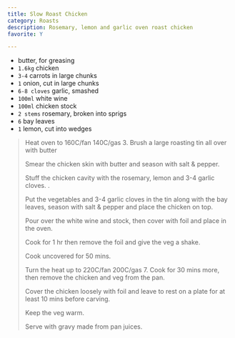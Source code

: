 ```yaml
---
title: Slow Roast Chicken 
category: Roasts
description: Rosemary, lemon and garlic oven roast chicken
favorite: Y

--- 
```

* butter, for greasing
* `1.6kg` chicken
* `3-4` carrots in large chunks
* `1` onion, cut in large chunks
* `6-8 cloves` garlic, smashed
* `100ml` white wine
* `100ml` chicken stock
* `2 stems` rosemary, broken into sprigs
* `6` bay leaves
* `1` lemon, cut into wedges
 
> Heat oven to 160C/fan 140C/gas 3. Brush a large roasting tin all over with butter
>
> Smear the chicken skin with butter and season with salt & pepper.
>
> Stuff the chicken cavity with the rosemary, lemon and 3-4 garlic cloves. .
>
> Put the vegetables and 3-4 garlic cloves in the tin along with the bay leaves, season with salt & pepper and place the chicken on top. 
>
> Pour over the white wine and stock, then cover with foil and place in the oven. 
>
> Cook for 1 hr then remove the foil and give the veg a shake.
>
> Cook uncovered for 50 mins.
>
> Turn the heat up to 220C/fan 200C/gas 7. Cook for 30 mins more, then remove the chicken and veg from the pan. 
>
> Cover the chicken loosely with foil and leave to rest on a plate for at least 10 mins before carving. 
>
> Keep the veg warm. 
>
> Serve with gravy made from pan juices.

